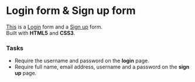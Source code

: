 # Login form & Sign up form

[This](https://gadelhatime.github.io/Login-Signup-form/login.html) is a [Login](https://gadelhatime.github.io/Login-Signup-form/login.html) form and a [Sign up](https://mehedi61.github.io/Login-Signup-form/signup.html) form.  
Built with **HTML5** and **CSS3**. 

### Tasks

* Require the username and password on the **login** page.
* Require full name, email address, username and a password on the **sign up** page.
